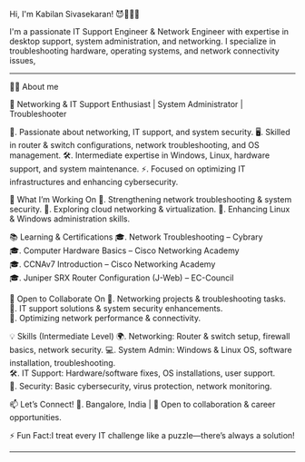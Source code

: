  Hi, I'm Kabilan Sivasekaran! 😈👾👨‍💻

   I'm a passionate IT Support Engineer & Network Engineer with expertise in desktop support, system administration, and networking. I specialize in troubleshooting hardware, operating systems, and network connectivity issues, 
__________________________________________________________________________________________________________________________

👨‍💻 About me

🚀 Networking & IT Support Enthusiast | System Administrator | Troubleshooter

🔌. Passionate about networking, IT support, and system security.
🖥️. Skilled in router & switch configurations, network troubleshooting, and OS management.
🛠️. Intermediate expertise in Windows, Linux, hardware support, and system maintenance.
⚡. Focused on optimizing IT infrastructures and enhancing cybersecurity. 

🚀 What I’m Working On
🔹. Strengthening network troubleshooting & system security. 
🔹. Exploring cloud networking & virtualization.
🔹. Enhancing Linux & Windows administration skills. 

📚 Learning & Certifications
🎓. Network Troubleshooting – Cybrary  
🎓. Computer Hardware Basics – Cisco Networking Academy  
🎓. CCNAv7 Introduction – Cisco Networking Academy  
🎓. Juniper SRX Router Configuration (J-Web) – EC-Council  

🤝 Open to Collaborate On 
🔹. Networking projects & troubleshooting tasks.  
🔹. IT support solutions & system security enhancements.  
🔹. Optimizing network performance & connectivity.  

💡 Skills (Intermediate Level) 
🌍. Networking: Router & switch setup, firewall basics, network security.
💻. System Admin: Windows & Linux OS, software installation, troubleshooting.  
🛠️. IT Support: Hardware/software fixes, OS installations, user support.  
🔐. Security: Basic cybersecurity, virus protection, network monitoring.  

📫 Let’s Connect!
📍. Bangalore, India | 🔗 Open to collaboration & career opportunities.  

⚡ Fun Fact:I treat every IT challenge like a puzzle—there’s always a solution!  
__________________________________________________________________________________________________________________________
